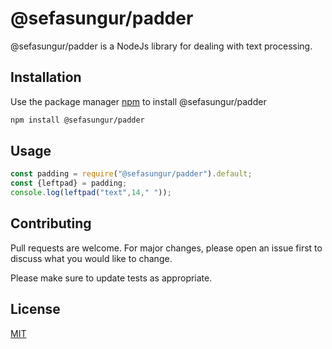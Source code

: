 # @sefasungur/padder

@sefasungur/padder is a NodeJs library for dealing with text processing.

## Installation

Use the package manager [npm](https://npmjs.com/@sefasungur/padder) to install @sefasungur/padder

```bash
npm install @sefasungur/padder
```

## Usage

```javascript
const padding = require("@sefasungur/padder").default;
const {leftpad} = padding;
console.log(leftpad("text",14," "));
```

## Contributing
Pull requests are welcome. For major changes, please open an issue first to discuss what you would like to change.

Please make sure to update tests as appropriate.

## License
[MIT](https://choosealicense.com/licenses/mit/)
